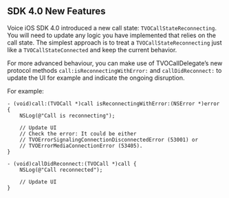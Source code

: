## SDK 4.0 New Features

Voice iOS SDK 4.0 introduced a new call state: `TVOCallStateReconnecting`. You will need to update any logic you have implemented that relies on the call state. The simplest approach is to treat a `TVOCallStateReconnecting` just like a `TVOCallStateConnected` and keep the current behavior.

For more advanced behaviour, you can make use of TVOCallDelegate’s new protocol methods `call:isReconnectingWithError:` and `callDidReconnect:` to update the UI for example and indicate the ongoing disruption.

For example:

```
- (void)call:(TVOCall *)call isReconnectingWithError:(NSError *)error {
    NSLog(@"Call is reconnecting");

    // Update UI
    // Check the error: It could be either
    // TVOErrorSignalingConnectionDisconnectedError (53001) or
    // TVOErrorMediaConnectionError (53405).
}

- (void)callDidReconnect:(TVOCall *)call {
    NSLog(@"Call reconnected");

    // Update UI
}
```